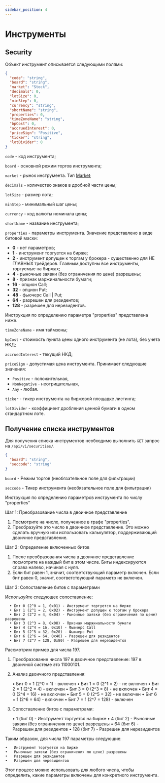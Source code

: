 ```yaml
---
sidebar_position: 4
---
```


# Инструменты

## Security

Объект инструмент описывается следующими полями:

```json
{
  "code": "string",
  "board": "string",
  "market": "Stock",
  "decimals": 0,
  "lotSize": 0,
  "minStep": 0,
  "currency": "string",
  "shortName": "string",
  "properties": 0,
  "timeZoneName": "string",
  "bpCost": 0,
  "accruedInterest": 0,
  "priceSign": "Positive",
  "ticker": "string",
  "lotDivider": 0
}
```

`code` - код инструмента;

`board` - основной режим торгов инструмента;

`market` - рынок инструмента. Тип [Market](common-types.md#market);

`decimals` - количество знаков в дробной части цены;

`lotSize` - размер лота;

`minStep` - минимальный шаг цены;

`currency` - код валюты номинала цены;

`shortName` - название инструмента;

`properties` - параметры инструмента. Значение представлено в виде битовой маски:

- **0** - нет параметров;
- **1** - инструмент торгуется на бирже;
- **2** - инструмент допущен к торгам у брокера - существенно для НЕ ГЛАВНЫХ трейдеров. Главным доступны все инструменты, торгуемые на биржах;
- **4** - рыночные заявки (без ограничения по цене) разрешены;
- **8** - признак маржинальности бумаги;
- **16** - опцион Call;
- **32** - опцион Put;
- **48** - фьючерс Call | Put;
- **64** - разрешен для резидентов;
- **128** - разрешен для нерезидентов.

Инструкция по определению параметра "properties" представлена ниже.

`timeZoneName` - имя таймзоны;

`bpCost` - стоимость пункта цены одного инструмента (не лота), без учета НКД;

`accruedInterest` - текущий НКД;

`priceSign` - допустимая цена инструмента. Принимает следующие значения:

- `Positive` - положительная,
- `NonNegative` - неотрицательная,
- `Any` - любая.

`ticker` - тикер инструмента на биржевой площадке листинга;

`lotDivider` - коэффициент дробления ценной бумаги в одном стандартном лоте.

## Получение списка инструментов

Для получения списка инструментов необходимо выполнить `GET` запрос на `/api/v1/securities/`.

```json
{
  "board": "string",
  "seccode": "string"
}
```

`board` - Режим торгов (необязательное поле для фильтрации)

`seccode` - Тикер инструмента (необязательное поле для фильтрации)

Инструкция по определению параметров инструмента по числу "properties"

Шаг 1: Преобразование числа в двоичное представление
1.	Посмотрите на число, полученное в графе "properties".
2.	Преобразуйте это число в двоичное представление. Это можно сделать вручную или использовать калькулятор, поддерживающий двоичное представление.

Шаг 2: Определение включенных битов
1.	После преобразования числа в двоичное представление посмотрите на каждый бит в этом числе. Биты индексируются справа налево, начиная с нуля.
2.	Если бит равен 1, значит, соответствующий параметр включен. Если бит равен 0, значит, соответствующий параметр не включен.


Шаг 3: Сопоставление битов с параметрами

Используйте следующее сопоставление:

      •	Бит 0 (2^0 = 1, 0x01) - Инструмент торгуется на бирже
      •	Бит 1 (2^1 = 2, 0x02) - Инструмент допущен к торгам у брокера
      •	Бит 2 (2^2 = 4, 0x04) - Рыночные заявки (без ограничения по цене) разрешены
      •	Бит 3 (2^3 = 8, 0x08) - Признак маржинальности бумаги
      •	Бит 4 (2^4 = 16, 0x10) - Фьючерс Call
      •	Бит 5 (2^5 = 32, 0x20) - Фьючерс Put
      •	Бит 6 (2^6 = 64, 0x40) - Разрешен для резидентов
      •	Бит 7 (2^7 = 128, 0x80) - Разрешен для нерезидентов

Рассмотрим пример для числа 197.
1.	Преобразование числа 197 в двоичное представление: 197 в двоичной системе это 11000101.
2.	Анализ двоичного представления:

    •	Бит 0 = 1 (2^0 = 1) - включен
    •	Бит 1 = 0 (2^1 = 2) - не включен
    •	Бит 2 = 1 (2^2 = 4) - включен
    •	Бит 3 = 0 (2^3 = 8) - не включен
    •	Бит 4 = 0 (2^4 = 16) - не включен
    •	Бит 5 = 0 (2^5 = 32) - не включен
    •	Бит 6 = 1 (2^6 = 64) - включен
    •	Бит 7 = 1 (2^7 = 128) - включен

3.	Сопоставление битов с параметрами:

    •	1 (бит 0) - Инструмент торгуется на бирже
    •	4 (бит 2) - Рыночные заявки (без ограничения по цене) разрешены
    •	64 (бит 6) - Разрешен для резидентов
    •	128 (бит 7) - Разрешен для нерезидентов

Таким образом, для числа 197 параметры следующие:

    •	Инструмент торгуется на бирже
    •	Рыночные заявки (без ограничения по цене) разрешены
    •	Разрешен для резидентов
    •	Разрешен для нерезидентов

Этот процесс можно использовать для любого числа, чтобы определить, какие параметры включены для конкретного инструмента.